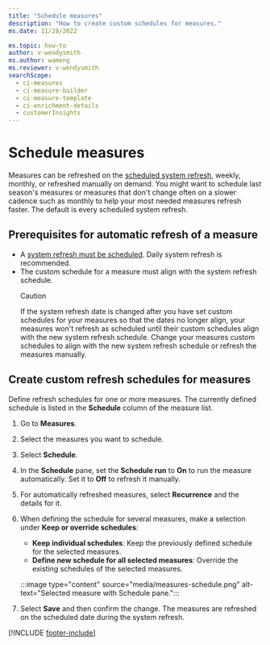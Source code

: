 ```yaml
---
title: "Schedule measures"
description: "How to create custom schedules for measures."
ms.date: 11/28/2022

ms.topic: how-to
author: v-wendysmith
ms.author: wameng
ms.reviewer: v-wendysmith
searchScope: 
  - ci-measures
  - ci-measure-builder
  - ci-measure-template
  - ci-enrichment-details
  - customerInsights
---
```


# Schedule measures

Measures can be refreshed on the [scheduled system refresh](schedule-refresh.md), weekly, monthly, or refreshed manually on demand. You might want to schedule last season's measures or measures that don't change often on a slower cadence such as monthly to help your most needed measures refresh faster. The default is every scheduled system refresh.

## Prerequisites for automatic refresh of a measure

- A [system refresh must be scheduled](schedule-refresh.md). Daily system refresh is recommended.
- The custom schedule for a measure must align with the system refresh schedule.
  > [!CAUTION]
  > If the system refresh date is changed after you have set custom schedules for your measures so that the dates no longer align, your measures won't refresh as scheduled until their custom schedules align with the new system refresh schedule. Change your measures custom schedules to align with the new system refresh schedule or refresh the measures manually.

## Create custom refresh schedules for measures

Define refresh schedules for one or more measures. The currently defined schedule is listed in the **Schedule** column of the measure list.

1. Go to **Measures**.

1. Select the measures you want to schedule.

1. Select **Schedule**.

1. In the **Schedule** pane, set the **Schedule run** to **On** to run the measure automatically. Set it to **Off** to refresh it manually.

1. For automatically refreshed measures, select **Recurrence** and the details for it.

1. When defining the schedule for several measures, make a selection under **Keep or override schedules**:
   - **Keep individual schedules**: Keep the previously defined schedule for the selected measures.
   - **Define new schedule for all selected measures**: Override the existing schedules of the selected measures.

   :::image type="content" source="media/measures-schedule.png" alt-text="Selected measure with Schedule pane.":::

1. Select **Save** and then confirm the change. The measures are refreshed on the scheduled date during the system refresh.

[!INCLUDE [footer-include](includes/footer-banner.md)]
